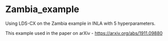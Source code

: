 # Zambia_example
Using LDS-CX on the Zambia example in INLA with 5 hyperparameters.

This example used in the paper on arXiv - https://arxiv.org/abs/1911.09880
